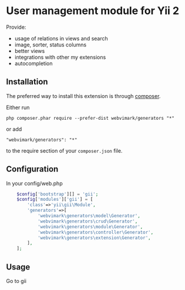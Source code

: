 User management module for Yii 2
=====
Provide:
* usage of relations in views and search
* image, sorter, status columns
* better views
* integrations with other my extensions
* autocompletion

Installation
------------

The preferred way to install this extension is through [composer](http://getcomposer.org/download/).

Either run

```
php composer.phar require --prefer-dist webvimark/generators "*"
```

or add

```
"webvimark/generators": "*"
```

to the require section of your `composer.json` file.

Configuration
-------------

In your config/web.php

```php
	$config['bootstrap'][] = 'gii';
	$config['modules']['gii'] = [
		'class'=>'yii\gii\Module',
		'generators'=>[
			'webvimark\generators\model\Generator',
			'webvimark\generators\crud\Generator',
			'webvimark\generators\module\Generator',
			'webvimark\generators\controller\Generator',
			'webvimark\generators\extension\Generator',
		],
	];
```

Usage
-----

Go to gii
